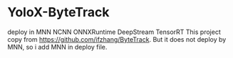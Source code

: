 # YoloX-ByteTrack
deploy in MNN NCNN ONNXRuntime DeepStream TensorRT
This project copy from https://github.com/ifzhang/ByteTrack. But it does not deploy by MNN, so i add MNN in deploy file.
